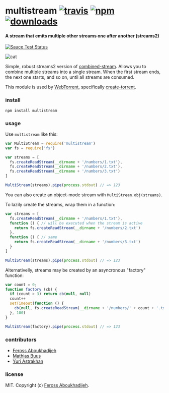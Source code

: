 # multistream [![travis][travis-image]][travis-url] [![npm][npm-image]][npm-url] [![downloads][downloads-image]][downloads-url]

[travis-image]: https://img.shields.io/travis/feross/multistream/master.svg
[travis-url]: https://travis-ci.org/feross/multistream
[npm-image]: https://img.shields.io/npm/v/multistream.svg
[npm-url]: https://npmjs.org/package/multistream
[downloads-image]: https://img.shields.io/npm/dm/multistream.svg
[downloads-url]: https://npmjs.org/package/multistream

#### A stream that emits multiple other streams one after another (streams2)

[![Sauce Test Status](https://saucelabs.com/browser-matrix/multistream.svg)](https://saucelabs.com/u/multistream)

![cat](https://raw.githubusercontent.com/feross/multistream/master/img.jpg)

Simple, robust streams2 version of [combined-stream](https://www.npmjs.org/package/combined-stream). Allows you to combine multiple streams into a single stream. When the first stream ends, the next one starts, and so on, until all streams are consumed.

This module is used by [WebTorrent](http://webtorrent.io), specifically [create-torrent](https://github.com/feross/create-torrent).

### install

```
npm install multistream
```

### usage

Use `multistream` like this:

```js
var MultiStream = require('multistream')
var fs = require('fs')

var streams = [
  fs.createReadStream(__dirname + '/numbers/1.txt'),
  fs.createReadStream(__dirname + '/numbers/2.txt'),
  fs.createReadStream(__dirname + '/numbers/3.txt')
]

MultiStream(streams).pipe(process.stdout) // => 123
```

You can also create an object-mode stream with `MultiStream.obj(streams)`.

To lazily create the streams, wrap them in a function:

```js
var streams = [
  fs.createReadStream(__dirname + '/numbers/1.txt'),
  function () { // will be executed when the stream is active
    return fs.createReadStream(__dirname + '/numbers/2.txt')
  },
  function () { // same
    return fs.createReadStream(__dirname + '/numbers/3.txt')
  }
]

MultiStream(streams).pipe(process.stdout) // => 123
```

Alternativelly, streams may be created by an asyncronous "factory" function:

```js
var count = 0;
function factory (cb) {
  if (count > 3) return cb(null, null)
  count++
  setTimeout(function () {
    cb(null, fs.createReadStream(__dirname + '/numbers/' + count + '.txt'))
  }, 100)
}

MultiStream(factory).pipe(process.stdout) // => 123
```

### contributors

- [Feross Aboukhadijeh](http://feross.org)
- [Mathias Buus](https://github.com/mafintosh/)
- [Yuri Astrakhan](https://github.com/nyurik/)

### license

MIT. Copyright (c) [Feross Aboukhadijeh](http://feross.org).
